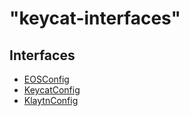 # "keycat-interfaces"

## Interfaces

* [EOSConfig](_keycat_interfaces_.eosconfig.md)
* [KeycatConfig](_keycat_interfaces_.keycatconfig.md)
* [KlaytnConfig](_keycat_interfaces_.klaytnconfig.md)

